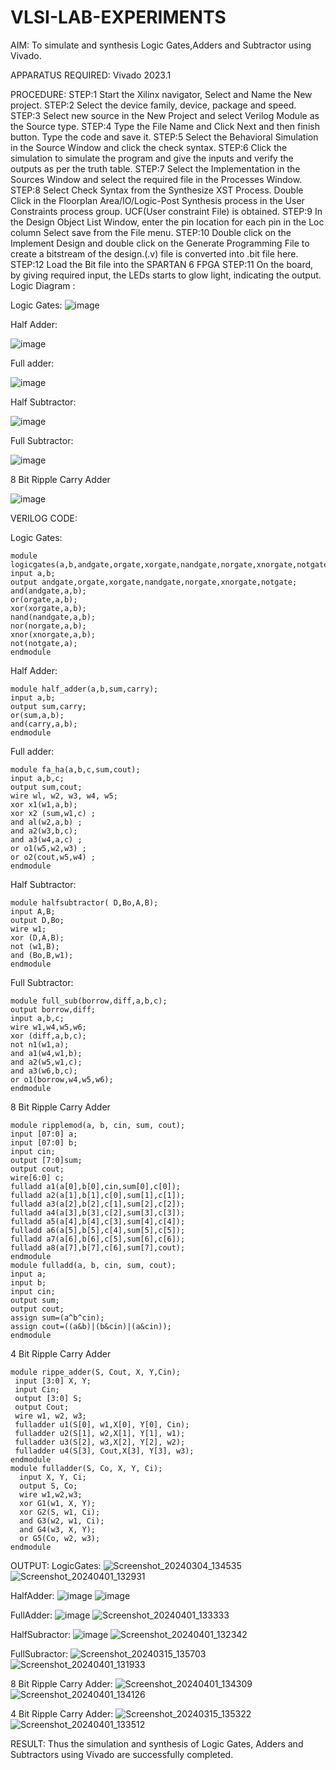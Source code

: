 # VLSI-LAB-EXPERIMENTS
AIM: To simulate and synthesis Logic Gates,Adders and Subtractor using Vivado.

APPARATUS REQUIRED: Vivado 2023.1

PROCEDURE: STEP:1 Start the Xilinx navigator, Select and Name the New project. STEP:2 Select the device family, device, package and speed. STEP:3 Select new source in the New Project and select Verilog Module as the Source type. STEP:4 Type the File Name and Click Next and then finish button. Type the code and save it. STEP:5 Select the Behavioral Simulation in the Source Window and click the check syntax. STEP:6 Click the simulation to simulate the program and give the inputs and verify the outputs as per the truth table. STEP:7 Select the Implementation in the Sources Window and select the required file in the Processes Window. STEP:8 Select Check Syntax from the Synthesize XST Process. Double Click in the Floorplan Area/IO/Logic-Post Synthesis process in the User Constraints process group. UCF(User constraint File) is obtained. STEP:9 In the Design Object List Window, enter the pin location for each pin in the Loc column Select save from the File menu. STEP:10 Double click on the Implement Design and double click on the Generate Programming File to create a bitstream of the design.(.v) file is converted into .bit file here. STEP:12 Load the Bit file into the SPARTAN 6 FPGA STEP:11 On the board, by giving required input, the LEDs starts to glow light, indicating the output.
Logic Diagram :

Logic Gates:
![image](https://github.com/navaneethans/VLSI-LAB-EXPERIMENTS/assets/6987778/ee17970c-3ac9-4603-881b-88e2825f41a4)


Half Adder:

![image](https://github.com/navaneethans/VLSI-LAB-EXPERIMENTS/assets/6987778/0e1ecb96-0c25-4556-832b-aeeedfdfe7b9)


Full adder:

![image](https://github.com/navaneethans/VLSI-LAB-EXPERIMENTS/assets/6987778/9bb3964c-438f-469d-a3de-c1cca6f323fb)


Half Subtractor:

![image](https://github.com/navaneethans/VLSI-LAB-EXPERIMENTS/assets/6987778/731470b7-eb4e-49f8-8bb7-2994052a7184)



Full Subtractor:

![image](https://github.com/navaneethans/VLSI-LAB-EXPERIMENTS/assets/6987778/d66f874b-c1f2-44b3-a035-7149b56430c1)



8 Bit Ripple Carry Adder

![image](https://github.com/navaneethans/VLSI-LAB-EXPERIMENTS/assets/6987778/7385a408-40a5-4203-8050-b72818622d79)





VERILOG CODE:

Logic Gates:
```
module logicgates(a,b,andgate,orgate,xorgate,nandgate,norgate,xnorgate,notgate);
input a,b;
output andgate,orgate,xorgate,nandgate,norgate,xnorgate,notgate;
and(andgate,a,b);
or(orgate,a,b);
xor(xorgate,a,b);
nand(nandgate,a,b);  
nor(norgate,a,b);
xnor(xnorgate,a,b);
not(notgate,a);
endmodule
```

Half Adder:
```
module half_adder(a,b,sum,carry);
input a,b;
output sum,carry; 
or(sum,a,b);
and(carry,a,b);
endmodule
```

Full adder:
```
module fa_ha(a,b,c,sum,cout);
input a,b,c;
output sum,cout;
wire wl, w2, w3, w4, w5;
xor x1(w1,a,b);
xor x2 (sum,w1,c) ;
and al(w2,a,b) ;
and a2(w3,b,c);
and a3(w4,a,c) ;
or o1(w5,w2,w3) ;
or o2(cout,w5,w4) ;
endmodule
```

Half Subtractor:
```
module halfsubtractor( D,Bo,A,B);
input A,B;
output D,Bo;
wire w1;
xor (D,A,B);
not (w1,B);
and (Bo,B,w1);
endmodule
```

Full Subtractor:
```
module full_sub(borrow,diff,a,b,c);
output borrow,diff;
input a,b,c;
wire w1,w4,w5,w6;
xor (diff,a,b,c);
not n1(w1,a);
and a1(w4,w1,b);
and a2(w5,w1,c);
and a3(w6,b,c);
or o1(borrow,w4,w5,w6);
endmodule
```


8 Bit Ripple Carry Adder
```
module ripplemod(a, b, cin, sum, cout);
input [07:0] a;
input [07:0] b;
input cin;
output [7:0]sum;
output cout;
wire[6:0] c;
fulladd a1(a[0],b[0],cin,sum[0],c[0]);
fulladd a2(a[1],b[1],c[0],sum[1],c[1]);
fulladd a3(a[2],b[2],c[1],sum[2],c[2]);
fulladd a4(a[3],b[3],c[2],sum[3],c[3]);
fulladd a5(a[4],b[4],c[3],sum[4],c[4]);
fulladd a6(a[5],b[5],c[4],sum[5],c[5]);
fulladd a7(a[6],b[6],c[5],sum[6],c[6]);
fulladd a8(a[7],b[7],c[6],sum[7],cout);
endmodule
module fulladd(a, b, cin, sum, cout);
input a;
input b;
input cin;
output sum;
output cout;
assign sum=(a^b^cin);
assign cout=((a&b)|(b&cin)|(a&cin));
endmodule
```
4 Bit Ripple Carry Adder
```
module rippe_adder(S, Cout, X, Y,Cin);
 input [3:0] X, Y;
 input Cin;
 output [3:0] S;
 output Cout;
 wire w1, w2, w3;
 fulladder u1(S[0], w1,X[0], Y[0], Cin);
 fulladder u2(S[1], w2,X[1], Y[1], w1);
 fulladder u3(S[2], w3,X[2], Y[2], w2);
 fulladder u4(S[3], Cout,X[3], Y[3], w3);
endmodule
module fulladder(S, Co, X, Y, Ci);
  input X, Y, Ci;
  output S, Co;
  wire w1,w2,w3;
  xor G1(w1, X, Y);
  xor G2(S, w1, Ci);
  and G3(w2, w1, Ci);
  and G4(w3, X, Y);
  or G5(Co, w2, w3);
endmodule
```
OUTPUT:
LogicGates:
![Screenshot_20240304_134535](https://github.com/naveen0814/VLSI-LAB-EXP-1/assets/161302822/26ed6de9-745c-4d28-baa3-8de981f17084)
![Screenshot_20240401_132931](https://github.com/naveen0814/VLSI-LAB-EXP-1/assets/161302822/b2269c7e-0298-4b93-a259-f32384ac553d)

HalfAdder:
![image](https://github.com/naveen0814/VLSI-LAB-EXP-1/assets/161302822/f061c9b0-2c32-489f-9990-9c6a7af013aa)
![image](https://github.com/naveen0814/VLSI-LAB-EXP-1/assets/161302822/fcb60359-6ab6-4f1d-8cf6-802fa23595c2)

FullAdder:
![image](https://github.com/naveen0814/VLSI-LAB-EXP-1/assets/161302822/46df7b9f-56fa-4f73-a653-d0049fa8557c)
![Screenshot_20240401_133333](https://github.com/naveen0814/VLSI-LAB-EXP-1/assets/161302822/0444f83d-1097-478e-be69-9198c4690a08)

HalfSubractor:
![image](https://github.com/naveen0814/VLSI-LAB-EXP-1/assets/161302822/314eebe8-1a90-4d24-a9d5-8c3b1be1facf)
![Screenshot_20240401_132342](https://github.com/naveen0814/VLSI-LAB-EXP-1/assets/161302822/2fcf3e81-40d4-4e3f-886d-089dcf495a63)


FullSubractor:
![Screenshot_20240315_135703](https://github.com/naveen0814/VLSI-LAB-EXP-1/assets/161302822/c97ce04b-bdd9-4373-bf91-d835e93ac7b3)
![Screenshot_20240401_131933](https://github.com/naveen0814/VLSI-LAB-EXP-1/assets/161302822/ea219104-7762-4f7c-b77d-61f6553f79eb)

8 Bit Ripple Carry Adder:
![Screenshot_20240401_134309](https://github.com/naveen0814/VLSI-LAB-EXP-1/assets/161302822/4a80404a-bdb5-4dc4-acdf-853b2383ebc4)
![Screenshot_20240401_134126](https://github.com/naveen0814/VLSI-LAB-EXP-1/assets/161302822/8d615aa2-036d-433b-87a6-577169711aba)

4 Bit Ripple Carry Adder:
![Screenshot_20240315_135322](https://github.com/naveen0814/VLSI-LAB-EXP-1/assets/161302822/7614d204-24c5-4e14-a5e0-0e680c0c5439)
![Screenshot_20240401_133512](https://github.com/naveen0814/VLSI-LAB-EXP-1/assets/161302822/4b1c23b4-0e1c-40bd-b81a-37e2245267b8)

RESULT:
Thus the simulation and synthesis of Logic Gates, Adders and Subtractors using Vivado are successfully completed.
